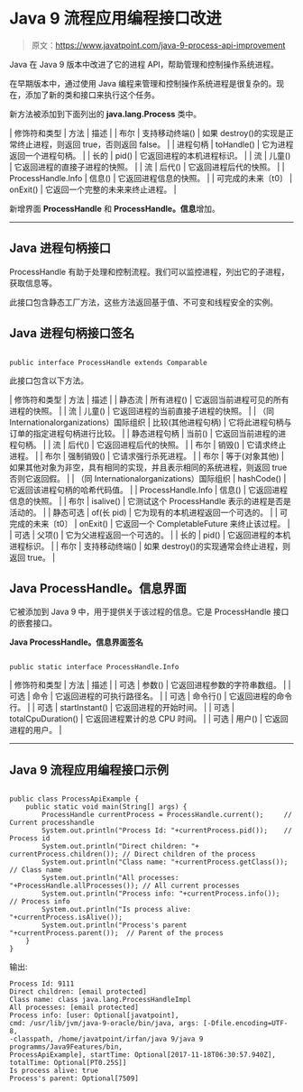 # Java 9 流程应用编程接口改进

> 原文：<https://www.javatpoint.com/java-9-process-api-improvement>

Java 在 Java 9 版本中改进了它的进程 API，帮助管理和控制操作系统进程。

在早期版本中，通过使用 Java 编程来管理和控制操作系统进程是很复杂的。现在，添加了新的类和接口来执行这个任务。

新方法被添加到下面列出的 **java.lang.Process** 类中。

| 修饰符和类型 | 方法 | 描述 |
| 布尔 | 支持移动终端() | 如果 destroy()的实现是正常终止进程，则返回 true，否则返回 false。 |
| 进程句柄 | toHandle() | 它为进程返回一个进程句柄。 |
| 长的 | pid() | 它返回进程的本机进程标识。 |
| 流<processhandle></processhandle> | 儿童() | 它返回进程的直接子进程的快照。 |
| 流<processhandle></processhandle> | 后代() | 它返回进程后代的快照。 |
| ProcessHandle.Info | 信息() | 它返回进程信息的快照。 |
| 可完成的未来〔t0〕 | onExit() | 它返回一个完整的未来<process>来终止进程。</process> |

新增界面 **ProcessHandle** 和 **ProcessHandle。信息**增加。

* * *

## Java 进程句柄接口

ProcessHandle 有助于处理和控制流程。我们可以监控进程，列出它的子进程，获取信息等。

此接口包含静态工厂方法，这些方法返回基于值、不可变和线程安全的实例。

## Java 进程句柄接口签名

```

public interface ProcessHandle extends Comparable  
```

此接口包含以下方法。

| 修饰符和类型 | 方法 | 描述 |
| 静态流<processhandle></processhandle> | 所有进程() | 它返回当前进程可见的所有进程的快照。 |
| 流<processhandle></processhandle> | 儿童() | 它返回进程的当前直接子进程的快照。 |
| （同 Internationalorganizations）国际组织 | 比较(其他进程句柄) | 它将此进程句柄与订单的指定进程句柄进行比较。 |
| 静态进程句柄 | 当前() | 它返回当前进程的进程句柄。 |
| 流<processhandle></processhandle> | 后代() | 它返回进程后代的快照。 |
| 布尔 | 销毁() | 它请求终止进程。 |
| 布尔 | 强制销毁() | 它请求强行杀死进程。 |
| 布尔 | 等于(对象其他) | 如果其他对象为非空，具有相同的实现，并且表示相同的系统进程，则返回 true 否则它返回假。 |
| （同 Internationalorganizations）国际组织 | hashCode() | 它返回该进程句柄的哈希代码值。 |
| ProcessHandle.Info | 信息() | 它返回进程信息的快照。 |
| 布尔 | isalive() | 它测试这个 ProcessHandle 表示的进程是否是活动的。 |
| 静态可选<processhandle></processhandle> | of(长 pid) | 它为现有的本机进程返回一个可选的<processhandle>。</processhandle> |
| 可完成的未来〔t0〕 | onExit() | 它返回一个 CompletableFuture <processhandle>来终止该过程。</processhandle> |
| 可选<processhandle></processhandle> | 父项() | 它为父进程返回一个可选的<processhandle>。</processhandle> |
| 长的 | pid() | 它返回进程的本机进程标识。 |
| 布尔 | 支持移动终端() | 如果 destroy()的实现通常会终止进程，则返回 true。 |

## Java ProcessHandle。信息界面

它被添加到 Java 9 中，用于提供关于该过程的信息。它是 ProcessHandle 接口的嵌套接口。

**Java ProcessHandle。信息界面签名**

```

public static interface ProcessHandle.Info

```

| 修饰符和类型 | 方法 | 描述 |
| 可选 | 参数() | 它返回进程参数的字符串数组。 |
| 可选 | 命令 | 它返回进程的可执行路径名。 |
| 可选 | 命令行() | 它返回进程的命令行。 |
| 可选<instant></instant> | startInstant() | 它返回进程的开始时间。 |
| 可选<duration></duration> | totalCpuDuration() | 它返回进程累计的总 CPU 时间。 |
| 可选 | 用户() | 它返回进程的用户。 |

* * *

## Java 9 流程应用编程接口示例

```

public class ProcessApiExample {
	public static void main(String[] args) {
		ProcessHandle currentProcess = ProcessHandle.current(); 	// Current processhandle
		System.out.println("Process Id: "+currentProcess.pid()); 	// Process id 
		System.out.println("Direct children: "+ currentProcess.children()); // Direct children of the process
		System.out.println("Class name: "+currentProcess.getClass()); 		// Class name
		System.out.println("All processes: "+ProcessHandle.allProcesses()); // All current processes 
		System.out.println("Process info: "+currentProcess.info()); 		// Process info
		System.out.println("Is process alive: "+currentProcess.isAlive()); 
		System.out.println("Process's parent "+currentProcess.parent());  // Parent of the process
	}
}

```

输出:

```
Process Id: 9111
Direct children: [email protected]
Class name: class java.lang.ProcessHandleImpl
All processes: [email protected]
Process info: [user: Optional[javatpoint], 
cmd: /usr/lib/jvm/java-9-oracle/bin/java, args: [-Dfile.encoding=UTF-8, 
-classpath, /home/javatpoint/irfan/java 9/java 9 programms/Java9Features/bin, 
ProcessApiExample], startTime: Optional[2017-11-18T06:30:57.940Z], totalTime: Optional[PT0.25S]]
Is process alive: true
Process's parent: Optional[7509]

```